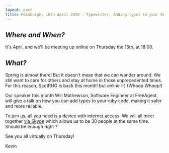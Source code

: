 ```yaml
---
layout: post
title: Edinburgh, 16th April 2020 - Typewriter, Adding types to your Ruby code for greater safety
---
```


## *Where and When?*
It's April, and we'll be meeting up online on Thursday the 16th, at 18:00.

## *What?*
Spring is almost there! But it doesn't mean that we can wander around. We still want to care for others and stay at home in those unprecedented times. For this reason, ScotRUG is back this month! but online :-) (Whoop Whoop!)

Our speaker this month Will Mathewson, Software Engineer at FreeAgent, will give a talk on how you can add types to your ruby code, making it safer and more reliable.

To join us, all you need is a device with internet access. We will all meet together [via Skype](https://join.skype.com/ab7rQrus83VL) which allows us to be 30 people at the same time. Should be enough right ?

See you all virtually on Thursday!

Kevin

